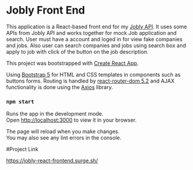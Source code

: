 # Jobly Front End

This application is a React-based front end for my [Jobly API](https://github.com/sozgur/express-jobly). It uses some APIs from Jobly API and works together for mock Job application and search. User must have a account and loged in for view fake companies and jobs. Also user can search companies and jobs using search box and apply to job with click of the button on the job description.

This project was bootstrapped with [Create React App](https://github.com/facebook/create-react-app).

Using [Bootstrap 5](https://getbootstrap.com/) for HTML and CSS templates in components such as buttons forms. Routing is handled by [react-router-dom 5.2](https://github.com/remix-run/react-router) and AJAX functionality is done using the [Axios](https://github.com/axios/axios) library.

### `npm start`

Runs the app in the development mode.\
Open [http://localhost:3000](http://localhost:3000) to view it in your browser.

The page will reload when you make changes.\
You may also see any lint errors in the console.

#Project Link

https://jobly-react-frontend.surge.sh/
